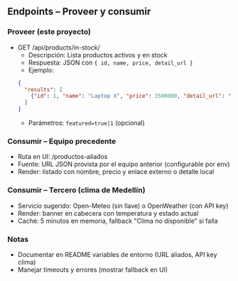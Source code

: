 ## Endpoints – Proveer y consumir

### Proveer (este proyecto)
- GET /api/products/in-stock/
  - Descripción: Lista productos activos y en stock
  - Respuesta: JSON con `{ id, name, price, detail_url }`
  - Ejemplo:
  ```json
  {
    "results": [
      {"id": 1, "name": "Laptop X", "price": 3500000, "detail_url": "/catalog/p/laptop-x/"}
    ]
  }
  ```
  - Parámetros: `featured=true|1` (opcional)

### Consumir – Equipo precedente
- Ruta en UI: /productos-aliados
- Fuente: URL JSON provista por el equipo anterior (configurable por env)
- Render: listado con nombre, precio y enlace externo o detalle local

### Consumir – Tercero (clima de Medellín)
- Servicio sugerido: Open-Meteo (sin llave) o OpenWeather (con API key)
- Render: banner en cabecera con temperatura y estado actual
 - Caché: 5 minutos en memoria, fallback "Clima no disponible" si falla

### Notas
- Documentar en README variables de entorno (URL aliados, API key clima)
- Manejar timeouts y errores (mostrar fallback en UI)



